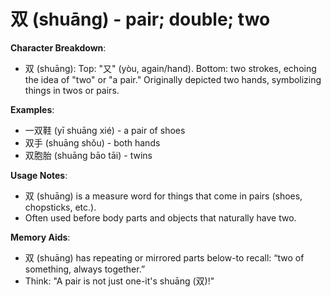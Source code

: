 # **双 (shuāng) - pair; double; two**

**Character Breakdown**:  
- 双 (shuāng): Top: "又" (yòu, again/hand). Bottom: two strokes, echoing the idea of "two" or "a pair." Originally depicted two hands, symbolizing things in twos or pairs.

**Examples**:  
- 一双鞋 (yī shuāng xié) - a pair of shoes  
- 双手 (shuāng shǒu) - both hands  
- 双胞胎 (shuāng bāo tāi) - twins

**Usage Notes**:  
- 双 (shuāng) is a measure word for things that come in pairs (shoes, chopsticks, etc.).  
- Often used before body parts and objects that naturally have two.

**Memory Aids**:  
- 双 (shuāng) has repeating or mirrored parts below-to recall: “two of something, always together.”  
- Think: "A pair is not just one-it's shuāng (双)!"